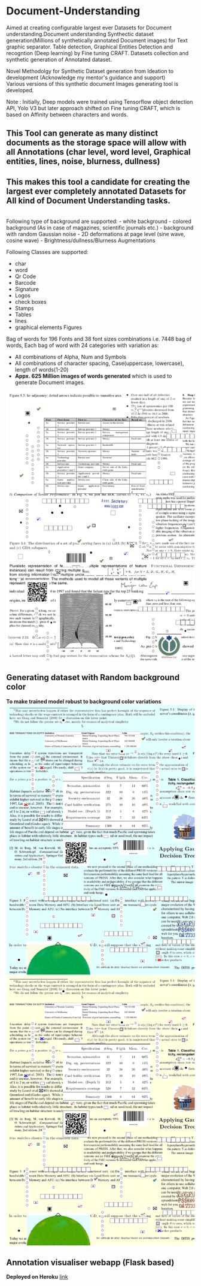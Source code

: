 # Document-Understanding
Aimed at creating configurable largest ever Datasets for Document understanding.Document understanding Synthectic dataset generation(Millions of synthetically annotated Document images) for Text graphic separator.
Table detection, Graphical Entities Detection and recogntion (Deep learning) by Fine tuning CRAFT.
Datasets collection and synthetic generation of Annotated dataset. <br/>

Novel Methodolgy for Synthetic Dataset generation from Ideation to development (Acknowledge my mentor's guidance and support) <br/>
Various versions of this synthetic document Images generating tool is developed. <br/>

Note : Initially, Deep models were trained using Tensorflow object detection API, Yolo V3 but later approach shifted on Fine tuning CRAFT, which is based on Affinity between characters and words.

## This Tool can generate as many distinct documents as the storage space will allow with all Annotations (char level, word level, Graphical entities, lines, noise, blurness, dullness)

## This makes this tool a candidate for creating the largest ever completely annotated Datasets for All kind of Document Understanding tasks.

<br/>
Following type of background are supported:
 - white background
 - colored background (As in case of magazines, scientific journals etc.)
 - background with random Gaussian noise
 - 2D deformations at page level (sine wave, cosine wave)
 - Brightness/dullness/Blurness Augmentations
 
Following Classes are supported:
- char
- word
- Qr Code
- Barcode
- Signature
- Logos
- check boxes
- Stamps
- Tables
- lines
- graphical elements
Figures

Bag of words for 196 Fonts and 38 font sizes combinations i.e. 7448 bag of words, Each bag of word with 24 categories with variation as:
- All combinations of Alpha, Num and Symbols
- All combinations of character spacing, Case(uppercase, lowercase), length of words(1-20) 
- <b> Appx. 625 Million images of words generated </b> which is used to generate Document images.

![alt](resources/13.png)
## Generating dataset with Random background color
 <b>To make trained model robust to background color variations</b>
 ![alt](resources/4.png)
 ![alt](resources/annotated.png)
## Annotation visualiser webapp (Flask based)
<b>Deployed on Heroku</b> [link](https://annotation-visualiser-app.herokuapp.com/)
